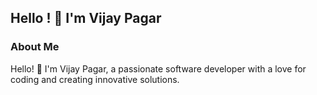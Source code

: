 ## Hello ! 👋 I'm Vijay Pagar
### About Me
Hello! 👋 I'm Vijay Pagar, a passionate software developer with a love for coding and creating innovative solutions.

<!--
**VijayPagar/VijayPagar** is a ✨ _special_ ✨ repository because its `README.md` (this file) appears on your GitHub profile.

Here are some ideas to get you started:

- 🔭 I’m currently working on Git and GitHub projects
- 🌱 I’m currently learning Full stack java development program 
- 👯 I’m looking to collaborate on ...
- 🤔 I’m looking for help with ...
- 💬 Ask me about ...
- 📫 How to reach me: ...
- 😄 Pronouns: ...
- ⚡ Fun fact: ...
-->
